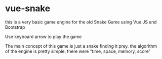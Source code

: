 # vue-snake
this is a very basic game engine for the old Snake Game
using Vue JS and Bootstrap

Use keyboard arrow to play the game

The main concept of this game is just a snake finding it prey. the algorithm of the engine is pretty simple, there were "time, space, memory, score"
